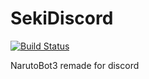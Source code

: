 # SekiDiscord

[![Build Status](https://travis-ci.com/Ricardo1991/SekiDiscord.svg?branch=master)](https://travis-ci.com/Ricardo1991/SekiDiscord)

NarutoBot3 remade for discord
